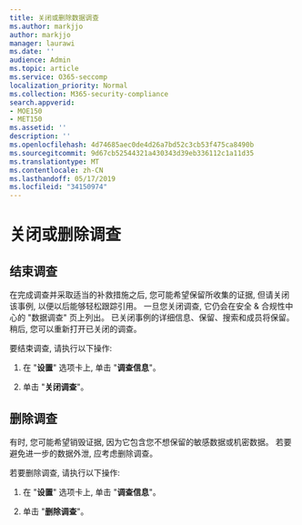 ```yaml
---
title: 关闭或删除数据调查
ms.author: markjjo
author: markjjo
manager: laurawi
ms.date: ''
audience: Admin
ms.topic: article
ms.service: O365-seccomp
localization_priority: Normal
ms.collection: M365-security-compliance
search.appverid:
- MOE150
- MET150
ms.assetid: ''
description: ''
ms.openlocfilehash: 4d74685aec0de4d26a7bd52c3cb53f475ca8490b
ms.sourcegitcommit: 9d67cb52544321a430343d39eb336112c1a11d35
ms.translationtype: MT
ms.contentlocale: zh-CN
ms.lasthandoff: 05/17/2019
ms.locfileid: "34150974"
---
```

# <a name="close-or-delete-an-investigation"></a>关闭或删除调查

## <a name="close-an-investigation"></a>结束调查

 在完成调查并采取适当的补救措施之后, 您可能希望保留所收集的证据, 但请关闭该事例, 以便以后能够轻松跟踪引用。 一旦您关闭调查, 它仍会在安全 & 合规性中心的 "数据调查" 页上列出。 已关闭事例的详细信息、保留、搜索和成员将保留。 稍后, 您可以重新打开已关闭的调查。

要结束调查, 请执行以下操作:

1. 在 "**设置**" 选项卡上, 单击 "**调查信息**"。

2. 单击 "**关闭调查**"。 


## <a name="delete-an-investigation"></a>删除调查

有时, 您可能希望销毁证据, 因为它包含您不想保留的敏感数据或机密数据。 若要避免进一步的数据外泄, 应考虑删除调查。

若要删除调查, 请执行以下操作:

1. 在 "**设置**" 选项卡上, 单击 "**调查信息**"。

2. 单击 "**删除调查**"。 